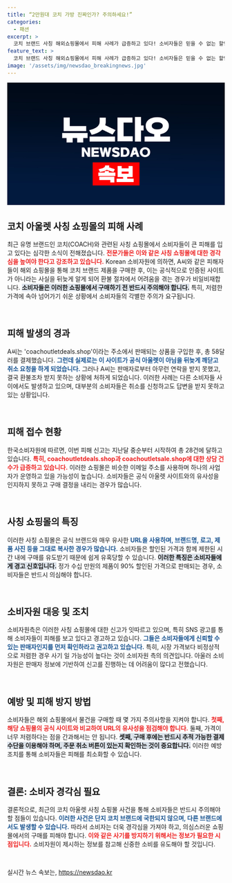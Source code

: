 ```yaml
---
title: “2만원대 코치 가방 진짜인가? 주의하세요!”
categories:
  - 패션
excerpt: >
  코치 브랜드 사칭 해외쇼핑몰에서 피해 사례가 급증하고 있다! 소비자들은 믿을 수 없는 할인율에 속아 구매 후 환불 요청에도 무응답, 28건의 피해가 신고됐다. 안전한 쇼핑, 필수 확인하세요!
feature_text: >
  코치 브랜드 사칭 해외쇼핑몰에서 피해 사례가 급증하고 있다! 소비자들은 믿을 수 없는 할인율에 속아 구매 후 환불 요청에도 무응답, 28건의 피해가 신고됐다. 안전한 쇼핑, 필수 확인하세요!
image: '/assets/img/newsdao_breakingnews.jpg'
---
```


<p><img src="/assets/img/newsdao_breakingnews.jpg" alt="firstkoreanews 속보" /></p>

<h2 data-ke-size="size26">코치 아울렛 사칭 쇼핑몰의 피해 사례</h2>

<p data-ke-size="size16">최근 유명 브랜드인 코치(COACH)와 관련된 사칭 쇼핑몰에서 소비자들이 큰 피해를 입고 있다는 심각한 소식이 전해졌습니다. <b><span style="color: #ee2323;">전문가들은 이와 같은 사칭 쇼핑몰에 대한 경각심을 높여야 한다고 강조하고 있습니다.</span></b> Korean 소비자원에 의하면, A씨와 같은 피해자들이 해외 쇼핑몰을 통해 코치 브랜드 제품을 구매한 후, 이는 공식적으로 인증된 사이트가 아니라는 사실을 뒤늦게 알게 되어 환불 절차에서 어려움을 겪는 경우가 비일비재합니다. <b><span style="background-color: #21538527;">소비자들은 이러한 쇼핑몰에서 구매하기 전 반드시 주의해야 합니다.</span></b> 특히, 저렴한 가격에 속아 넘어가기 쉬운 상황에서 소비자들의 각별한 주의가 요구됩니다.</p>

<p data-ke-size="size16">&nbsp;</p>

<h2 data-ke-size="size26">피해 발생의 경과</h2>

<p data-ke-size="size16">A씨는 'coachoutletdeals.shop'이라는 주소에서 판매되는 상품을 구입한 후, 총 58달러를 결제했습니다. <b><span style="color: #1a5490;">그런데 실제로는 이 사이트가 공식 아울렛이 아님을 뒤늦게 깨닫고 취소 요청을 하게 되었습니다.</span></b> 그러나 A씨는 판매자로부터 아무런 연락을 받지 못했고, 결국 환불조차 받지 못하는 상황에 처하게 되었습니다. 이러한 사례는 다른 소비자들 사이에서도 발생하고 있으며, 대부분의 소비자들은 취소를 신청하고도 답변을 받지 못하고 있는 상황입니다.</p>

<p data-ke-size="size16">&nbsp;</p>

<h2 data-ke-size="size26">피해 접수 현황</h2>

<p data-ke-size="size16">한국소비자원에 따르면, 이번 피해 신고는 지난달 중순부터 시작하여 총 28건에 달하고 있습니다. <b><span style="color: #ee2323;">특히, coachoutletdeals.shop과 coachoutletsale.shop에 대한 상담 건수가 급증하고 있습니다.</span></b> 이러한 쇼핑몰은 비슷한 이메일 주소를 사용하며 하나의 사업자가 운영하고 있을 가능성이 높습니다. 소비자들은 공식 아울렛 사이트와의 유사성을 인지하지 못하고 구매 결정을 내리는 경우가 많습니다.</p>

<p data-ke-size="size16">&nbsp;</p>

<h2 data-ke-size="size26">사칭 쇼핑몰의 특징</h2>

<p data-ke-size="size16">이러한 사칭 쇼핑몰은 공식 브랜드와 매우 유사한 <b><span style="color: #1a5490;">URL을 사용하며, 브랜드명, 로고, 제품 사진 등을 그대로 복사한 경우가 많습니다.</span></b> 소비자들은 할인된 가격과 함께 제한된 시간 내에 구매를 유도받기 때문에 쉽게 유혹당할 수 있습니다. <b><span style="background-color: #21538527;">이러한 특징은 소비자들에게 경고 신호입니다.</span></b> 정가 수십 만원의 제품이 90% 할인된 가격으로 판매되는 경우, 소비자들은 반드시 의심해야 합니다.</p>

<p data-ke-size="size16">&nbsp;</p>

<h2 data-ke-size="size26">소비자원 대응 및 조치</h2>

<p data-ke-size="size16">소비자원측은 이러한 사칭 쇼핑몰에 대한 신고가 잇따르고 있으며, 특히 SNS 광고를 통해 소비자들이 피해를 보고 있다고 경고하고 있습니다. <b><span style="color: #1a5490;">그들은 소비자들에게 신뢰할 수 있는 판매자인지를 먼저 확인하라고 권고하고 있습니다.</span></b> 특히, 시장 가격보다 비정상적으로 저렴한 경우 사기 일 가능성이 높다는 것이 소비자원 측의 의견입니다. 아울러 소비자원은 판매자 정보에 기반하여 신고를 진행하는 데 어려움이 많다고 전했습니다.</p>

<p data-ke-size="size16">&nbsp;</p>

<h2 data-ke-size="size26">예방 및 피해 방지 방법</h2>

<p data-ke-size="size16">소비자들은 해외 쇼핑몰에서 물건을 구매할 때 몇 가지 주의사항을 지켜야 합니다. <b><span style="color: #ee2323;">첫째, 해당 쇼핑몰의 공식 사이트와 비교하여 URL의 유사성을 점검해야 합니다.</span></b> 둘째, 가격이 너무 저렴하다는 점을 간과해서는 안 됩니다. <b><span style="background-color: #21538527;">셋째, 구매 후에는 반드시 추적 가능한 결제 수단을 이용해야 하며, 주문 취소 버튼이 있는지 확인하는 것이 중요합니다.</span></b> 이러한 예방 조치를 통해 소비자들은 피해를 최소화할 수 있습니다.</p>

<p data-ke-size="size16">&nbsp;</p>

<h2 data-ke-size="size26">결론: 소비자 경각심 필요</h2>

<p data-ke-size="size16">결론적으로, 최근의 코치 아울렛 사칭 쇼핑몰 사건을 통해 소비자들은 반드시 주의해야 할 점들이 있습니다. <b><span style="color: #1a5490;">이러한 사건은 단지 코치 브랜드에 국한되지 않으며, 다른 브랜드에서도 발생할 수 있습니다.</span></b> 따라서 소비자는 더욱 경각심을 가져야 하고, 의심스러운 쇼핑몰에서의 구매를 피해야 합니다. <b><span style="color: #ee2323;">이와 같은 사기를 방지하기 위해서는 정보가 필요한 시점입니다.</span></b> 소비자원이 제시하는 정보를 참고해 신중한 소비를 유도해야 할 것입니다.</p>

<p data-ke-size="size16">&nbsp;</p>
실시간 뉴스 속보는, <a href="https://newsdao.kr" rel="dofollow">https://newsdao.kr</a>


